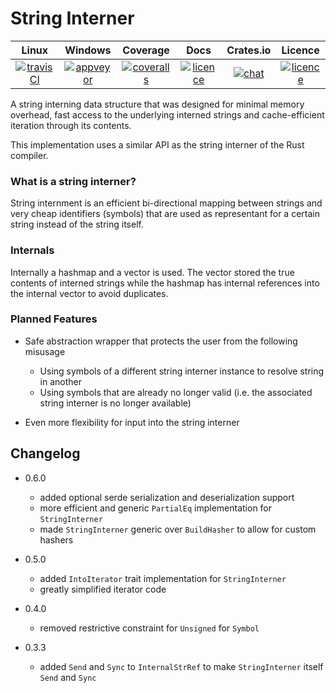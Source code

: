 # String Interner

|        Linux        |       Windows       |       Coverage       |          Docs         |     Crates.io      |       Licence      |
|:-------------------:|:-------------------:|:--------------------:|:---------------------:|:------------------:|:------------------:|
| [![travisCI][1]][2] | [![appveyor][3]][4] | [![coveralls][5]][6] | [![licence][11]][12 ] | [![chat][9]][10]   | [![licence][7]][8] |

A string interning data structure that was designed for minimal memory overhead,
fast access to the underlying interned strings and cache-efficient iteration through its contents.

This implementation uses a similar API as the string interner of the Rust compiler.

### What is a string interner?

String internment is an efficient bi-directional mapping between strings and very cheap identifiers (symbols)
that are used as representant for a certain string instead of the string itself.

### Internals

Internally a hashmap and a vector is used. The vector stored the true contents of interned strings
while the hashmap has internal references into the internal vector to avoid duplicates.

### Planned Features

- Safe abstraction wrapper that protects the user from the following misusage

	- Using symbols of a different string interner instance to resolve string in another
	- Using symbols that are already no longer valid (i.e. the associated string interner is no longer available)

- Even more flexibility for input into the string interner

## Changelog

- 0.6.0

	- added optional serde serialization and deserialization support
	- more efficient and generic `PartialEq` implementation for `StringInterner`
	- made `StringInterner` generic over `BuildHasher` to allow for custom hashers

- 0.5.0

	- added `IntoIterator` trait implementation for `StringInterner`
	- greatly simplified iterator code

- 0.4.0

	- removed restrictive constraint for `Unsigned` for `Symbol`

- 0.3.3

	- added `Send` and `Sync` to `InternalStrRef` to make `StringInterner` itself `Send` and `Sync`

[1]: https://travis-ci.org/Robbepop/string-interner.svg?branch=master
[2]: https://travis-ci.org/Robbepop/string-interner
[3]: https://ci.appveyor.com/api/projects/status/16fc9l6rtroo4xqd?svg=true
[4]: https://ci.appveyor.com/project/Robbepop/string-interner/branch/master
[5]: https://coveralls.io/repos/github/Robbepop/string-interner/badge.svg?branch=master
[6]: https://coveralls.io/github/Robbepop/string-interner?branch=master
[7]: https://img.shields.io/badge/license-MIT-blue.svg
[8]: ./LICENCE
[9]: https://img.shields.io/crates/v/string-interner.svg
[10]: https://crates.io/crates/string-interner
[11]: https://docs.rs/string-interner/badge.svg
[12]: https://docs.rs/string-interner
